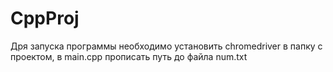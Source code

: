 # CppProj
Дря запуска программы необходимо установить chromedriver в папку с проектом, в main.cpp прописать путь до файла num.txt
